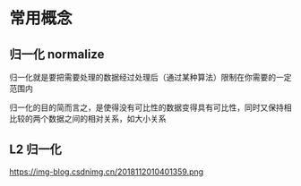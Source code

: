 # 常用概念

## 归一化 normalize

 归一化就是要把需要处理的数据经过处理后（通过某种算法）限制在你需要的一定范围内
 
 归一化的目的简而言之，是使得没有可比性的数据变得具有可比性，同时又保持相比较的两个数据之间的相对关系，如大小关系

## L2 归一化
https://img-blog.csdnimg.cn/2018112010401359.png
